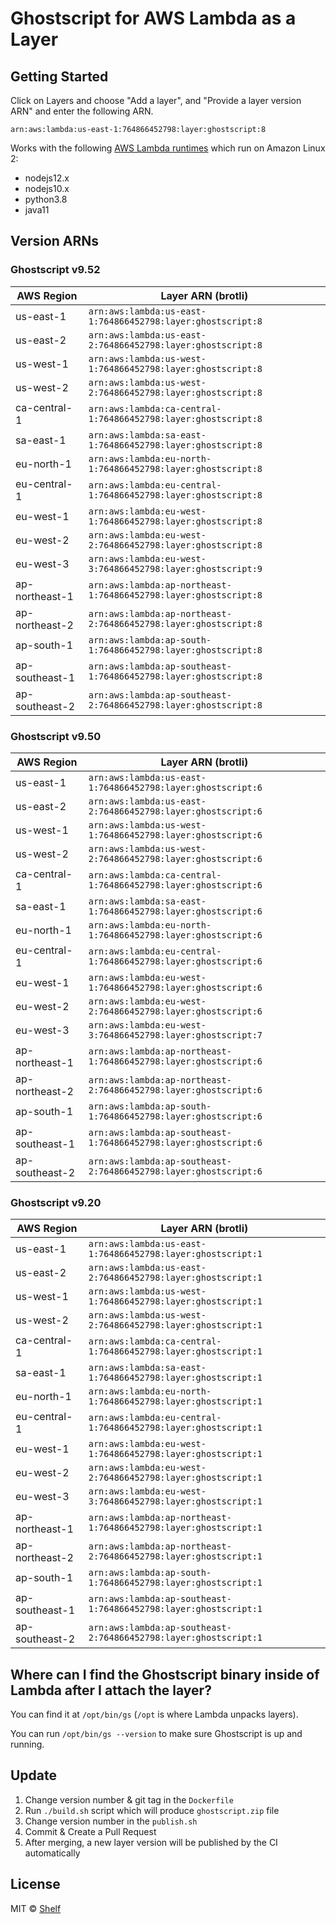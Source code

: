 # Ghostscript for AWS Lambda as a Layer

## Getting Started

Click on Layers and choose "Add a layer", and "Provide a layer version
ARN" and enter the following ARN.

```
arn:aws:lambda:us-east-1:764866452798:layer:ghostscript:8
```

Works with the following [AWS Lambda runtimes](https://docs.aws.amazon.com/lambda/latest/dg/lambda-runtimes.html) which run on Amazon Linux 2:

- nodejs12.x
- nodejs10.x
- python3.8
- java11

## Version ARNs

### Ghostscript v9.52

| AWS Region     | Layer ARN (brotli)                                               |
| -------------- | ---------------------------------------------------------------- |
| us-east-1      | `arn:aws:lambda:us-east-1:764866452798:layer:ghostscript:8`      |
| us-east-2      | `arn:aws:lambda:us-east-2:764866452798:layer:ghostscript:8`      |
| us-west-1      | `arn:aws:lambda:us-west-1:764866452798:layer:ghostscript:8`      |
| us-west-2      | `arn:aws:lambda:us-west-2:764866452798:layer:ghostscript:8`      |
| ca-central-1   | `arn:aws:lambda:ca-central-1:764866452798:layer:ghostscript:8`   |
| sa-east-1      | `arn:aws:lambda:sa-east-1:764866452798:layer:ghostscript:8`      |
| eu-north-1     | `arn:aws:lambda:eu-north-1:764866452798:layer:ghostscript:8`     |
| eu-central-1   | `arn:aws:lambda:eu-central-1:764866452798:layer:ghostscript:8`   |
| eu-west-1      | `arn:aws:lambda:eu-west-1:764866452798:layer:ghostscript:8`      |
| eu-west-2      | `arn:aws:lambda:eu-west-2:764866452798:layer:ghostscript:8`      |
| eu-west-3      | `arn:aws:lambda:eu-west-3:764866452798:layer:ghostscript:9`      |
| ap-northeast-1 | `arn:aws:lambda:ap-northeast-1:764866452798:layer:ghostscript:8` |
| ap-northeast-2 | `arn:aws:lambda:ap-northeast-2:764866452798:layer:ghostscript:8` |
| ap-south-1     | `arn:aws:lambda:ap-south-1:764866452798:layer:ghostscript:8`     |
| ap-southeast-1 | `arn:aws:lambda:ap-southeast-1:764866452798:layer:ghostscript:8` |
| ap-southeast-2 | `arn:aws:lambda:ap-southeast-2:764866452798:layer:ghostscript:8` |

### Ghostscript v9.50

| AWS Region     | Layer ARN (brotli)                                               |
| -------------- | ---------------------------------------------------------------- |
| us-east-1      | `arn:aws:lambda:us-east-1:764866452798:layer:ghostscript:6`      |
| us-east-2      | `arn:aws:lambda:us-east-2:764866452798:layer:ghostscript:6`      |
| us-west-1      | `arn:aws:lambda:us-west-1:764866452798:layer:ghostscript:6`      |
| us-west-2      | `arn:aws:lambda:us-west-2:764866452798:layer:ghostscript:6`      |
| ca-central-1   | `arn:aws:lambda:ca-central-1:764866452798:layer:ghostscript:6`   |
| sa-east-1      | `arn:aws:lambda:sa-east-1:764866452798:layer:ghostscript:6`      |
| eu-north-1     | `arn:aws:lambda:eu-north-1:764866452798:layer:ghostscript:6`     |
| eu-central-1   | `arn:aws:lambda:eu-central-1:764866452798:layer:ghostscript:6`   |
| eu-west-1      | `arn:aws:lambda:eu-west-1:764866452798:layer:ghostscript:6`      |
| eu-west-2      | `arn:aws:lambda:eu-west-2:764866452798:layer:ghostscript:6`      |
| eu-west-3      | `arn:aws:lambda:eu-west-3:764866452798:layer:ghostscript:7`      |
| ap-northeast-1 | `arn:aws:lambda:ap-northeast-1:764866452798:layer:ghostscript:6` |
| ap-northeast-2 | `arn:aws:lambda:ap-northeast-2:764866452798:layer:ghostscript:6` |
| ap-south-1     | `arn:aws:lambda:ap-south-1:764866452798:layer:ghostscript:6`     |
| ap-southeast-1 | `arn:aws:lambda:ap-southeast-1:764866452798:layer:ghostscript:6` |
| ap-southeast-2 | `arn:aws:lambda:ap-southeast-2:764866452798:layer:ghostscript:6` |

### Ghostscript v9.20

| AWS Region     | Layer ARN (brotli)                                               |
| -------------- | ---------------------------------------------------------------- |
| us-east-1      | `arn:aws:lambda:us-east-1:764866452798:layer:ghostscript:1`      |
| us-east-2      | `arn:aws:lambda:us-east-2:764866452798:layer:ghostscript:1`      |
| us-west-1      | `arn:aws:lambda:us-west-1:764866452798:layer:ghostscript:1`      |
| us-west-2      | `arn:aws:lambda:us-west-2:764866452798:layer:ghostscript:1`      |
| ca-central-1   | `arn:aws:lambda:ca-central-1:764866452798:layer:ghostscript:1`   |
| sa-east-1      | `arn:aws:lambda:sa-east-1:764866452798:layer:ghostscript:1`      |
| eu-north-1     | `arn:aws:lambda:eu-north-1:764866452798:layer:ghostscript:1`     |
| eu-central-1   | `arn:aws:lambda:eu-central-1:764866452798:layer:ghostscript:1`   |
| eu-west-1      | `arn:aws:lambda:eu-west-1:764866452798:layer:ghostscript:1`      |
| eu-west-2      | `arn:aws:lambda:eu-west-2:764866452798:layer:ghostscript:1`      |
| eu-west-3      | `arn:aws:lambda:eu-west-3:764866452798:layer:ghostscript:1`      |
| ap-northeast-1 | `arn:aws:lambda:ap-northeast-1:764866452798:layer:ghostscript:1` |
| ap-northeast-2 | `arn:aws:lambda:ap-northeast-2:764866452798:layer:ghostscript:1` |
| ap-south-1     | `arn:aws:lambda:ap-south-1:764866452798:layer:ghostscript:1`     |
| ap-southeast-1 | `arn:aws:lambda:ap-southeast-1:764866452798:layer:ghostscript:1` |
| ap-southeast-2 | `arn:aws:lambda:ap-southeast-2:764866452798:layer:ghostscript:1` |

## Where can I find the Ghostscript binary inside of Lambda after I attach the layer?

You can find it at `/opt/bin/gs` (`/opt` is where Lambda unpacks layers).

You can run `/opt/bin/gs --version` to make sure Ghostscript is up and running.

## Update

1. Change version number & git tag in the `Dockerfile`
2. Run `./build.sh` script which will produce `ghostscript.zip` file
3. Change version number in the `publish.sh`
4. Commit & Create a Pull Request
5. After merging, a new layer version will be published by the CI automatically

## License

MIT © [Shelf](https://shelf.io)
